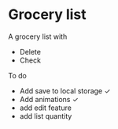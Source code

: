# Grocery list
A grocery list with
 - Delete
 - Check



To do
 - Add save to local storage ✓
 - Add animations ✓
 - add edit feature
 - add list quantity
